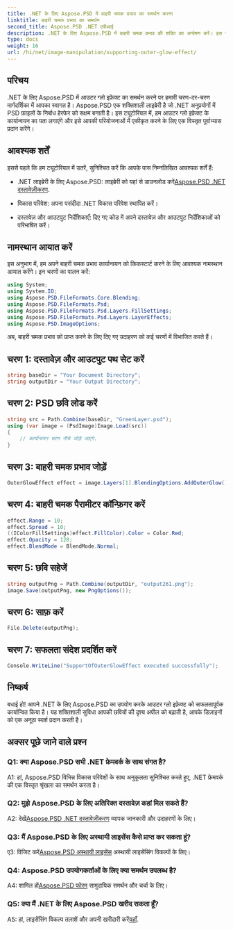 ```yaml
---
title: .NET के लिए Aspose.PSD में बाहरी चमक प्रभाव का समर्थन करना
linktitle: बाहरी चमक प्रभाव का समर्थन
second_title: Aspose.PSD .NET एपीआई
description: .NET के लिए Aspose.PSD में बाहरी चमक प्रभाव की शक्ति का अन्वेषण करें। इस चरण-दर-चरण ट्यूटोरियल के साथ अपने छवि डिज़ाइन को उन्नत करें।
type: docs
weight: 16
url: /hi/net/image-manipulation/supporting-outer-glow-effect/
---
```

## परिचय

.NET के लिए Aspose.PSD में आउटर ग्लो इफ़ेक्ट का समर्थन करने पर हमारी चरण-दर-चरण मार्गदर्शिका में आपका स्वागत है। Aspose.PSD एक शक्तिशाली लाइब्रेरी है जो .NET अनुप्रयोगों में PSD फ़ाइलों के निर्बाध हेरफेर को सक्षम बनाती है। इस ट्यूटोरियल में, हम आउटर ग्लो इफ़ेक्ट के कार्यान्वयन का पता लगाएंगे और इसे आपकी परियोजनाओं में एकीकृत करने के लिए एक विस्तृत पूर्वाभ्यास प्रदान करेंगे।

## आवश्यक शर्तें

इससे पहले कि हम ट्यूटोरियल में उतरें, सुनिश्चित करें कि आपके पास निम्नलिखित आवश्यक शर्तें हैं:

-  .NET लाइब्रेरी के लिए Aspose.PSD: लाइब्रेरी को यहां से डाउनलोड करें[Aspose.PSD .NET दस्तावेज़ीकरण](https://reference.aspose.com/psd/net/).

- विकास परिवेश: अपना पसंदीदा .NET विकास परिवेश स्थापित करें।

- दस्तावेज़ और आउटपुट निर्देशिकाएँ: दिए गए कोड में अपने दस्तावेज़ और आउटपुट निर्देशिकाओं को परिभाषित करें।

## नामस्थान आयात करें

इस अनुभाग में, हम अपने बाहरी चमक प्रभाव कार्यान्वयन को किकस्टार्ट करने के लिए आवश्यक नामस्थान आयात करेंगे। इन चरणों का पालन करें:

```csharp
using System;
using System.IO;
using Aspose.PSD.FileFormats.Core.Blending;
using Aspose.PSD.FileFormats.Psd;
using Aspose.PSD.FileFormats.Psd.Layers.FillSettings;
using Aspose.PSD.FileFormats.Psd.Layers.LayerEffects;
using Aspose.PSD.ImageOptions;
```

अब, बाहरी चमक प्रभाव को प्राप्त करने के लिए दिए गए उदाहरण को कई चरणों में विभाजित करते हैं।

## चरण 1: दस्तावेज़ और आउटपुट पथ सेट करें

```csharp
string baseDir = "Your Document Directory";
string outputDir = "Your Output Directory";
```

## चरण 2: PSD छवि लोड करें

```csharp
string src = Path.Combine(baseDir, "GreenLayer.psd");
using (var image = (PsdImage)Image.Load(src))
{
    // कार्यान्वयन चरण नीचे जोड़े जाएंगे.
}
```

## चरण 3: बाहरी चमक प्रभाव जोड़ें

```csharp
OuterGlowEffect effect = image.Layers[1].BlendingOptions.AddOuterGlow();
```

## चरण 4: बाहरी चमक पैरामीटर कॉन्फ़िगर करें

```csharp
effect.Range = 10;
effect.Spread = 10;
((IColorFillSettings)effect.FillColor).Color = Color.Red;
effect.Opacity = 128;
effect.BlendMode = BlendMode.Normal;
```

## चरण 5: छवि सहेजें

```csharp
string outputPng = Path.Combine(outputDir, "output261.png");
image.Save(outputPng, new PngOptions());
```

## चरण 6: साफ़ करें

```csharp
File.Delete(outputPng);
```

## चरण 7: सफलता संदेश प्रदर्शित करें

```csharp
Console.WriteLine("SupportOfOuterGlowEffect executed successfully");
```

## निष्कर्ष

बधाई हो! आपने .NET के लिए Aspose.PSD का उपयोग करके आउटर ग्लो इफ़ेक्ट को सफलतापूर्वक कार्यान्वित किया है। यह शक्तिशाली सुविधा आपकी छवियों की दृश्य अपील को बढ़ाती है, आपके डिज़ाइनों को एक अनूठा स्पर्श प्रदान करती है।

## अक्सर पूछे जाने वाले प्रश्न

### Q1: क्या Aspose.PSD सभी .NET फ्रेमवर्क के साथ संगत है?

A1: हां, Aspose.PSD विभिन्न विकास परिवेशों के साथ अनुकूलता सुनिश्चित करते हुए, .NET फ्रेमवर्क की एक विस्तृत श्रृंखला का समर्थन करता है।

### Q2: मुझे Aspose.PSD के लिए अतिरिक्त दस्तावेज़ कहां मिल सकते हैं?

 A2: देखें[Aspose.PSD .NET दस्तावेज़ीकरण](https://reference.aspose.com/psd/net/) व्यापक जानकारी और उदाहरणों के लिए।

### Q3: मैं Aspose.PSD के लिए अस्थायी लाइसेंस कैसे प्राप्त कर सकता हूं?

 ए3: विजिट करें[Aspose.PSD अस्थायी लाइसेंस](https://purchase.aspose.com/temporary-license/) अस्थायी लाइसेंसिंग विकल्पों के लिए।

### Q4: Aspose.PSD उपयोगकर्ताओं के लिए क्या समर्थन उपलब्ध है?

 A4: शामिल हों[Aspose.PSD फोरम](https://forum.aspose.com/c/psd/34) सामुदायिक समर्थन और चर्चा के लिए।

### Q5: क्या मैं .NET के लिए Aspose.PSD खरीद सकता हूँ?

 A5: हां, लाइसेंसिंग विकल्प तलाशें और अपनी खरीदारी करें[यहाँ](https://purchase.aspose.com/buy).